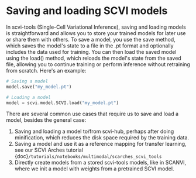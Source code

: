 # Saving and loading SCVI models

In scvi-tools (Single-Cell Variational Inference), saving and loading models is straightforward and allows you to store your trained models for later use or share them with others. To save a model, you use the save method, which saves the model's state to a file in the .pt format and optionally includes the data used for training. You can then load the saved model using the load() method, which reloads the model's state from the saved file, allowing you to continue training or perform inference without retraining from scratch. Here's an example:

```python
# Saving a model
model.save("my_model.pt")

# Loading a model
model = scvi.model.SCVI.load("my_model.pt")
```

There are several common use cases that require us to save and load a model, besides the general case:
1. Saving and loading a model to/from scvi-hub, perhaps after doing minification, which reduces the disk space required by the training data.
2. Saving a model and use it as a reference mapping for transfer learning, see our SCVI Arches tutorial {doc}`/tutorials/notebooks/multimodal/scarches_scvi_tools`
3. Directly create models from a stored scvi-tools models, like in SCANVI, where we init a model with weights from a pretrained SCVI model.
